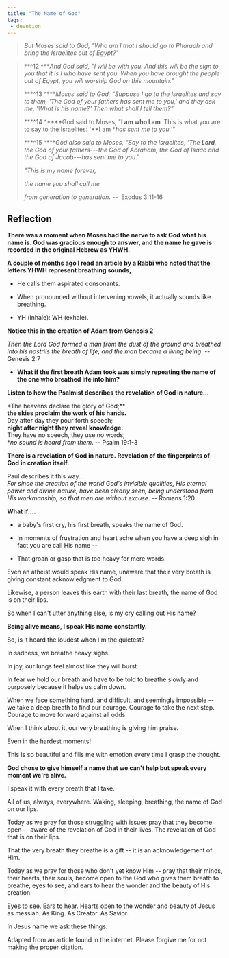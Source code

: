 ```yaml
---
title: "The Name of God"
tags:
 - devotion
---
```

> *But Moses said to God, "Who am I that I should go to Pharaoh and bring the Israelites out of Egypt?"*
<!-- more -->
> 
> **^12 ^***And God said, "I will be with you. And this will be the sign to you that it is I who have sent you: When you have brought the people out of Egypt, you will worship God on this mountain."*
> 
> ***^13 ^****Moses said to God, "Suppose I go to the Israelites and say to them, 'The God of your fathers has sent me to you,' and they ask me, 'What is his name?' Then what shall I tell them?"*
> 
> ***^14 ^****God said to Moses, "**I am who I am**. This is what you are to say to the Israelites: '**I am **has sent me to you.'"*
> 
> ***^15 ^****God also said to Moses, "Say to the Israelites, 'The **Lord**, the God of your fathers---the God of Abraham, the God of Isaac and the God of Jacob---has sent me to you.'*
> 
> *"This is my name forever,*
> 
> *the name you shall call me*
> 
> *from generation to generation*. --  Exodus 3:11-16

## Reflection

**There was a moment when Moses had the nerve to ask God what his name is. God was gracious enough to answer, and the name he gave is recorded in the original Hebrew as YHWH.**

**A couple of months ago I read an article by a Rabbi who noted that the letters YHWH represent breathing sounds,**

- He calls them aspirated consonants.

- When pronounced without intervening vowels, it actually sounds like breathing.

- YH (inhale): WH (exhale).

**Notice this in the creation of Adam from Genesis 2**

*Then the Lord God formed a man from the dust of the ground and breathed into his nostrils the breath of life, and the man became a living being*. -- Genesis 2:7

- **What if the first breath Adam took was simply repeating the name of the one who breathed life into him?**

**Listen to how the Psalmist describes the revelation of God in nature...**

*The heavens declare the glory of God;**\
**the skies proclaim the work of his hands.**\
Day after day they pour forth speech;\
**night after night they reveal knowledge.**\
They have no speech, they use no words;\
**no sound is heard from them*. -- Psalm 19:1-3

**There is a revelation of God in nature. Revelation of the fingerprints of God in creation itself.**

Paul describes it this way...\
*For since the creation of the world God's invisible qualities, His eternal power and divine nature, have been clearly seen, being understood from His workmanship, so that men are without excuse*. -- Romans 1:20

**What if....**

- a baby's first cry, his first breath, speaks the name of God.

- In moments of frustration and heart ache when you have a deep sigh in fact you are call His name --

- That groan or gasp that is too heavy for mere words.

Even an atheist would speak His name, unaware that their very breath is giving constant acknowledgment to God.

Likewise, a person leaves this earth with their last breath, the name of God is on their lips.

So when I can't utter anything else, is my cry calling out His name?

**Being alive means, I speak His name constantly.**

So, is it heard the loudest when I'm the quietest?

In sadness, we breathe heavy sighs.

In joy, our lungs feel almost like they will burst.

In fear we hold our breath and have to be told to breathe slowly and purposely because it helps us calm down.

When we face something hard, and difficult, and seemingly impossible -- we take a deep breath to find our courage. Courage to take the next step. Courage to move forward against all odds.

When I think about it, our very breathing is giving him praise.

Even in the hardest moments!

This is so beautiful and fills me with emotion every time I grasp the thought.

**God chose to give himself a name that we can't help but speak every moment we're alive.**

I speak it with every breath that I take.

All of us, always, everywhere. Waking, sleeping, breathing, the name of God on our lips.

Today as we pray for those struggling with issues pray that they become open -- aware of the revelation of God in their lives. The revelation of God that is on their lips.

That the very breath they breathe is a gift -- it is an acknowledgement of Him.

Today as we pray for those who don't yet know Him -- pray that their minds, their hearts, their souls, become open to the God who gives them breath to breathe, eyes to see, and ears to hear the wonder and the beauty of His creation.

Eyes to see. Ears to hear. Hearts open to the wonder and beauty of Jesus as messiah. As King. As Creator. As Savior.

In Jesus name we ask these things.

Adapted from an article found in the internet. Please forgive me for not making the proper citation.
